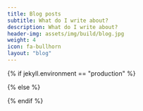 ```yaml
---
title: Blog posts
subtitle: What do I write about?
description: What do I write about?
header-img: assets/img/build/blog.jpg
weight: 4
icon: fa-bullhorn
layout: "blog"
---
```


<!-- VueJS script -->
{% if jekyll.environment == "production" %}
<script src="https://cdnjs.cloudflare.com/ajax/libs/vue/2.2.6/vue.min.js"></script>
{% else %}
<script src="https://cdnjs.cloudflare.com/ajax/libs/vue/2.2.6/vue.js"></script>
{% endif %}


<script>
  const formatDateString = date => date.toUTCString().substring(5, 16);

  const posts = {{ site.posts | jsonify }}
  const postsData = posts.map(({ title, subtitle, url, date }) => ({
    title, subtitle, url,
    date: formatDateString(new Date(date)),
  }));

  const blogVue = new Vue({
    el: '#blog-vue',
    data: {
      filteredPosts: postsData,
      allPosts: postsData,
      searchVal: '',
    },
  });
</script>
